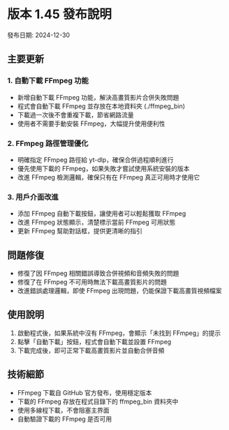 # 版本 1.45 發布說明

發布日期: 2024-12-30

## 主要更新

### 1. 自動下載 FFmpeg 功能

- 新增自動下載 FFmpeg 功能，解決高畫質影片合併失敗問題
- 程式會自動下載 FFmpeg 並存放在本地資料夾 (./ffmpeg_bin)
- 下載過一次後不會重複下載，節省網路流量
- 使用者不需要手動安裝 FFmpeg，大幅提升使用便利性

### 2. FFmpeg 路徑管理優化

- 明確指定 FFmpeg 路徑給 yt-dlp，確保合併過程順利進行
- 優先使用下載的 FFmpeg，如果失敗才嘗試使用系統安裝的版本
- 改進 FFmpeg 檢測邏輯，確保只有在 FFmpeg 真正可用時才使用它

### 3. 用戶介面改進

- 添加 FFmpeg 自動下載按鈕，讓使用者可以輕鬆獲取 FFmpeg
- 改進 FFmpeg 狀態顯示，清楚標示當前 FFmpeg 可用狀態
- 更新 FFmpeg 幫助對話框，提供更清晰的指引

## 問題修復

- 修復了因 FFmpeg 相關錯誤導致合併視頻和音頻失敗的問題
- 修復了在 FFmpeg 不可用時無法下載高畫質影片的問題
- 改進錯誤處理邏輯，即使 FFmpeg 出現問題，仍能保證下載高畫質視頻檔案

## 使用說明

1. 啟動程式後，如果系統中沒有 FFmpeg，會顯示「未找到 FFmpeg」的提示
2. 點擊「自動下載」按鈕，程式會自動下載並設置 FFmpeg
3. 下載完成後，即可正常下載高畫質影片並自動合併音頻

## 技術細節

- FFmpeg 下載自 GitHub 官方發布，使用穩定版本
- 下載的 FFmpeg 存放在程式目錄下的 ffmpeg_bin 資料夾中
- 使用多線程下載，不會阻塞主界面
- 自動驗證下載的 FFmpeg 是否可用 